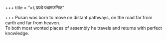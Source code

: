+++
title = "०६ प्रपथे पथामजनिष्ट"

+++
Pusan was born to move on distant pathways, on the road far from earth and far from heaven.  
     To both most wonted places of assembly he travels and returns with perfect knowledge.